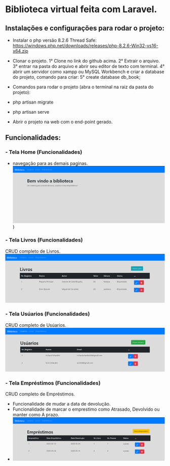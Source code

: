 # Biblioteca virtual feita com Laravel.

## Instalações e configurações para rodar o projeto:

- Instalar o php versão 8.2.6 Thread Safe:
  https://windows.php.net/downloads/releases/php-8.2.6-Win32-vs16-x64.zip
- Clonar o projeto.
    1° Clone no link do github acima.
    2° Extrair o arquivo.
    3° entrar na pasta do arquivo e abrir seu editor de texto com terminal.
    4° abrir um servidor como xampp ou MySQL Workbench e criar a database do projeto, comando para criar:
    5° create database db_book;
    
- Comandos para rodar o projeto (abra o terminal na raiz da pasta do projeto):
- php artisan migrate
- php artisan serve
- Abrir o projeto na web com o end-point gerado.

## Funcionalidades:

### - Tela Home (Funcionalidades) 
- navegação para as demais paginas.
![Tela home](https://github.com/RichardOrlandini/sistema-biblioteca/blob/main/imgs/home.png))

### - Tela Livros (Funcionalidades) 
CRUD completo de Livros.
![Tela home](https://github.com/RichardOrlandini/sistema-biblioteca/blob/main/imgs/livros.png)
### - Tela Usúarios (Funcionalidades) 
CRUD completo de Usúarios.
![Tela home](https://github.com/RichardOrlandini/sistema-biblioteca/blob/main/imgs/usuarios.png)
### - Tela Empréstimos (Funcionalidades) 
CRUD completo de Empréstimos.
- Funcionalidade de mudar a data de devolução.
- Funcionalidade de marcar o emprestimo como Atrasado, Devolvido ou manter como A prazo.
- ![Tela home](https://github.com/RichardOrlandini/sistema-biblioteca/blob/main/imgs/emprestimos.png)
